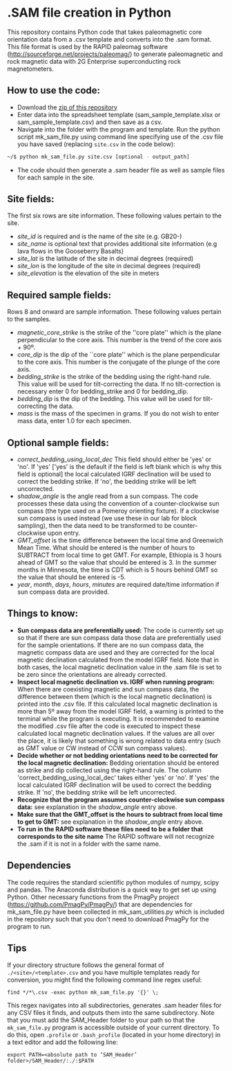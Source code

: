 # .SAM file creation in Python

This repository contains Python code that takes paleomagnetic core orientation data from a .csv template and converts into the .sam format. This file format is used by the RAPID paleomag software (http://sourceforge.net/projects/paleomag/) to generate paleomagnetic and rock magnetic data with 2G Enterprise superconducting rock magnetometers.

## How to use the code:

- Download the [zip of this repository](https://github.com/Swanson-Hysell-Group/SAM_Header/archive/master.zip)
- Enter data into the spreadsheet template (sam_sample_template.xlsx or sam_sample_template.csv) and then save as a csv.
- Navigate into the folder with the program and template. Run the python script mk_sam_file.py using command line specifying use of the .csv file you have saved (replacing ```site.csv``` in the code below):
```bash
~/$ python mk_sam_file.py site.csv [optional - output_path]
```
- The code should then generate a .sam header file as well as sample files for each sample in the site.

## Site fields:

The first six rows are site information. These following values pertain to the site.

- *site_id* is required and is the name of the site (e.g. GB20-)
- *site_name* is optional text that provides additional site information (e.g lava flows in the Gooseberry Basalts)
- *site_lat* is the latitude of the site in decimal degrees (required)
- *site_lon* is the longitude of the site in decimal degrees (required)
- *site_elevation* is the elevation of the site in meters

## Required sample fields:

Rows 8 and onward are sample information. These following values pertain to the samples.

- *magnetic_core_strike* is the strike of the ''core plate'' which is the plane perpendicular to the core axis. This number is the trend of the core axis + 90º.
- *core_dip* is the dip of the ``core plate'' which is the plane perpendicular to the core axis. This number is the conjugate of the plunge of the core axis.
- *bedding_strike* is the strike of the bedding using the right-hand rule. This value will be used for tilt-correcting the data. If no tilt-correction is necessary enter 0 for bedding_strike and 0 for bedding_dip.
- *bedding_dip* is the dip of the bedding. This value will be used for tilt-correcting the data.
- *mass* is the mass of the specimen in grams. If you do not wish to enter mass data, enter 1.0 for each specimen.

## Optional sample fields:

- *correct_bedding_using_local_dec* This field should either be 'yes' or 'no'. If 'yes' ['yes' is the default if the field is left blank which is why this field is optional] the local calculated IGRF declination will be used to correct the bedding strike. If 'no', the bedding strike will be left uncorrected.
- *shadow_angle* is the angle read from a sun compass. The code processes these data using the convention of a counter-clockwise sun compass (the type used on a Pomeroy orienting fixture). If a clockwise sun compass is used instead (we use these in our lab for block sampling), then the data need to be transformed to be counter-clockwise upon entry.
- *GMT_offset* is the time difference between the local time and Greenwich Mean Time. What should be entered is the number of hours to SUBTRACT from local time to get GMT. For example, Ethiopia is 3 hours ahead of GMT so the value that should be entered is 3. In the summer months in Minnesota, the time is CDT which is 5 hours behind GMT so the value that should be entered is -5.
- *year*,	*month*,	*days*,	*hours*,	*minutes* are required date/time information if sun compass data are provided.

## Things to know:

- **Sun compass data are preferentially used:** The code is currently set up so that if there are sun compass data those data are preferentially used for the sample orientations. If there are no sun compass data, the magnetic compass data are used and they are corrected for the local magnetic declination calculated from the model IGRF field. Note that in both cases, the local magnetic declination value in the .sam file is set to be zero since the orientations are already corrected.
- **Inspect local magnetic declination vs. IGRF when running program:** When there are coexisting magnetic and sun compass data, the difference between them (which is the local magnetic declination) is printed into the .csv file. If this calculated local magnetic declination is more than 5º away from the model IGRF field, a warning is printed to the terminal while the program is executing. It is recommended to examine the modified .csv file after the code is executed to inspect these calculated local magnetic declination values. If the values are all over the place, it is likely that something is wrong related to data entry (such as GMT value or CW instead of CCW sun compass values).
- **Decide whether or not bedding orientations need to be corrected for the local magnetic declination:** Bedding orientation should be entered as strike and dip collected using the right-hand rule. The column 'correct_bedding_using_local_dec' takes either 'yes' or 'no'. If 'yes' the local calculated IGRF declination will be used to correct the bedding strike. If 'no', the bedding strike will be left uncorrected.
- **Recognize that the program assumes counter-clockwise sun compass data:** see explanation in the *shadow_angle* entry above.
- **Make sure that the GMT_offset is the hours to subtract from local time to get to GMT:** see explanation in the *shadow_angle* entry above.
- **To run in the RAPID software these files need to be a folder that corresponds to the site name** The RAPID software will not recognize the .sam if it is not in a folder with the same name.

## Dependencies

The code requires the standard scientific python modules of numpy, scipy and pandas. The Anaconda distribution is a quick way to get set up using Python. Other necessary functions from the PmagPy project (https://github.com/PmagPy/PmagPy/) that are dependencies for mk_sam_file.py have been collected in mk_sam_utilities.py which is included in the repository such that you don't need to download PmagPy for the program to run.

## Tips
If your directory structure follows the general format of ```./<site>/<template>.csv``` and you have multiple templates ready for conversion, you might find the following command line regex useful:

```find */*\.csv -exec python mk_sam_file.py '{}' \;```

This regex navigates into all subdirectories, generates .sam header files for any CSV files it finds, and outputs them into the same subdirectory. Note that you must add the SAM_Header folder to your path so that the ```mk_sam_file.py``` program is accessible outside of your current directory. To do this, open ```.profile``` or ```.bash_profile``` (located in your home directory) in a text editor and add the following line:

```export PATH=<absolute path to ‘SAM_Header’ folder>/SAM_Header/:./:$PATH```
